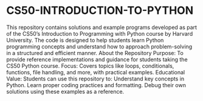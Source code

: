 # CS50-INTRODUCTION-TO-PYTHON 
This repository contains solutions and example programs developed as part of the CS50’s Introduction to Programming with Python course by Harvard University. The code is designed to help students learn Python programming concepts and understand how to approach problem-solving in a structured and efficient manner.
About the Repository
Purpose: To provide reference implementations and guidance for students taking the CS50 Python course.
Focus: Covers topics like loops, conditionals, functions, file handling, and more, with practical examples.
Educational Value: Students can use this repository to:
Understand key concepts in Python.
Learn proper coding practices and formatting.
Debug their own solutions using these examples as a reference. 
